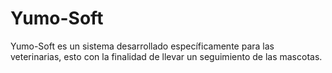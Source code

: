 # Yumo-Soft
Yumo-Soft es un sistema desarrollado específicamente para las veterinarias, esto con la finalidad de llevar un seguimiento de las mascotas.
